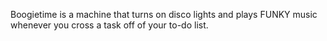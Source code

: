 Boogietime is a machine that turns on disco lights and plays FUNKY music whenever you cross a task off of your to-do list. 
